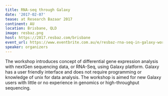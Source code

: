 ```yaml
---
title: RNA-seq through Galaxy 
date: '2017-02-07'
tease: at Research Bazaar 2017
continent: AU
location: Brisbane, QLD
image: resbaz.png
host: https://2017.resbaz.com/brisbane
event_url: https://www.eventbrite.com.au/e/resbaz-rna-seq-in-galaxy-workshop-tickets-31246086887
speaker: organizers
---
```


The workshop introduces concept of differential gene expression analysis with nextGen sequencing data, or RNA-Seq, using Galaxy platform. Galaxy has a user friendly interface and does not require programming or knowledge of unix for data analysis. The workshop is aimed for new Galaxy users with little or no experience in genomics or high-throughput sequencing.
